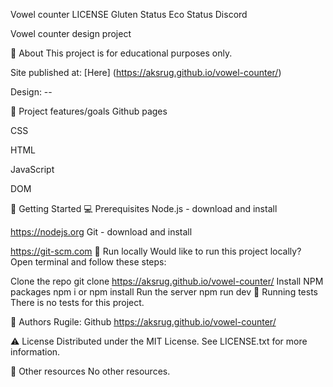 Vowel counter
LICENSE Gluten Status Eco Status Discord

Vowel counter design project


🌟 About
This project is for educational purposes only.

Site published at: [Here] (https://aksrug.github.io/vowel-counter/)

Design: --

🎯 Project features/goals
Github pages

CSS

HTML

JavaScript

DOM

🧰 Getting Started
💻 Prerequisites
Node.js - download and install

https://nodejs.org
Git - download and install

https://git-scm.com
🏃 Run locally
Would like to run this project locally? Open terminal and follow these steps:

Clone the repo
git clone https://aksrug.github.io/vowel-counter/
Install NPM packages
npm i
or
npm install
Run the server
npm run dev
🧪 Running tests
There is no tests for this project.

👀 Authors
Rugile: Github https://aksrug.github.io/vowel-counter/

⚠️ License
Distributed under the MIT License. See LICENSE.txt for more information.

🔗 Other resources
No other resources.